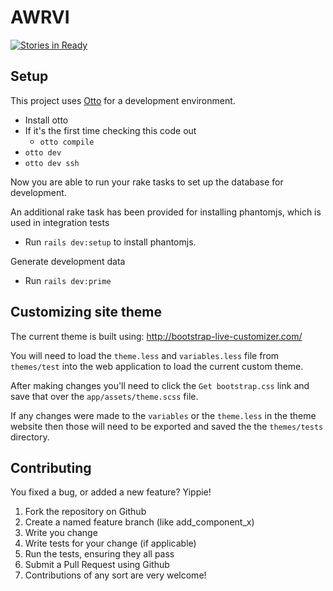 # AWRVI

[![Stories in Ready](https://badge.waffle.io/gina-alaska/awrvi.svg?label=ready&title=Ready)](http://waffle.io/gina-alaska/awrvi)


## Setup

This project uses [Otto](https://www.ottoproject.io) for a development environment.

* Install otto
* If it's the first time checking this code out
  * `otto compile`
* `otto dev`
* `otto dev ssh`

Now you are able to run your rake tasks to set up the database for development.

An additional rake task has been provided for installing phantomjs, which is used in
integration tests

* Run `rails dev:setup`  to install phantomjs.

Generate development data

* Run `rails dev:prime`

## Customizing site theme

The current theme is built using: http://bootstrap-live-customizer.com/

You will need to load the `theme.less` and `variables.less` file from `themes/test` into the web application to load the current custom theme.

After making changes you'll need to click the `Get bootstrap.css` link and save that over the `app/assets/theme.scss` file.

If any changes were made to the `variables` or the `theme.less` in the theme website then those will need to be exported and saved the the `themes/tests` directory.

## Contributing

You fixed a bug, or added a new feature? Yippie!

1. Fork the repository on Github
1. Create a named feature branch (like add_component_x)
1. Write you change
1. Write tests for your change (if applicable)
1. Run the tests, ensuring they all pass
1. Submit a Pull Request using Github
1. Contributions of any sort are very welcome!
